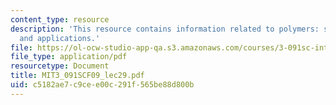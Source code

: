 ```yaml
---
content_type: resource
description: 'This resource contains information related to polymers: synthesis, properties
  and applications.'
file: https://ol-ocw-studio-app-qa.s3.amazonaws.com/courses/3-091sc-introduction-to-solid-state-chemistry-fall-2010/c5182ae7c9cee00c291f565be88d800b_MIT3_091SCF09_lec29.pdf
file_type: application/pdf
resourcetype: Document
title: MIT3_091SCF09_lec29.pdf
uid: c5182ae7-c9ce-e00c-291f-565be88d800b
---
```

